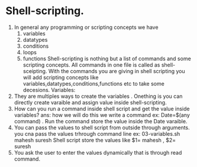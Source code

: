 # Shell-scripting.

1. In general any programming or scripting concepts we have
   1. variables
   2. datatypes
   3. conditions
   4. loops
   5. functions
Shell-scripting is nothing but a list of commands and some scripting concepts. All commands in one file is called as shell-sceipting. With the commands you are giving in shell scripting you will add scripting concepts like variables,datatypes,conditions,functions etc to take some decesions.
Variables:
 1. They are multiples ways to create the variables . Onething is you can directly create varaible and assign value inside shell-scripting.
 2. How can you run a command inside shell script and get the value inside variables?
 ans: how we will do this we write a command ex: Date=$(any command) . Run the command store the value inside the Date varaible.
 3. You can pass the values to shell script from outside through arguments.
 you cna pass the values trhrough command line ex: 03-variables.sh mahesh suresh 
 Shell script store the values like $1= mahesh , $2= suresh
 4. You ask the user to enter the values dynamically that is through read command.
 



